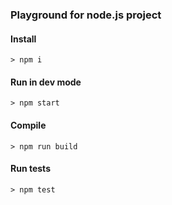 ### Playground for node.js project

#### Install
```
> npm i
```

#### Run in dev mode
```
> npm start
```

#### Compile
```
> npm run build
```

#### Run tests
```
> npm test
```
